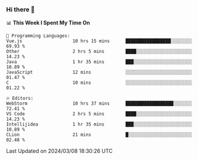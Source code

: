 ### Hi there 👋

<!--
**asdf12303116/asdf12303116** is a ✨ _special_ ✨ repository because its `README.md` (this file) appears on your GitHub profile.

Here are some ideas to get you started:

- 🔭 I’m currently working on ...
- 🌱 I’m currently learning ...
- 👯 I’m looking to collaborate on ...
- 🤔 I’m looking for help with ...
- 💬 Ask me about ...
- 📫 How to reach me: ...
- 😄 Pronouns: ...
- ⚡ Fun fact: ...
-->

<!--START_SECTION:waka-->
📊 **This Week I Spent My Time On** 

```text
💬 Programming Languages: 
Vue.js                   10 hrs 15 mins      █████████████████░░░░░░░░   69.93 % 
Other                    2 hrs 5 mins        ████░░░░░░░░░░░░░░░░░░░░░   14.23 % 
Java                     1 hr 35 mins        ███░░░░░░░░░░░░░░░░░░░░░░   10.89 % 
JavaScript               12 mins             ░░░░░░░░░░░░░░░░░░░░░░░░░   01.47 % 
C                        10 mins             ░░░░░░░░░░░░░░░░░░░░░░░░░   01.22 % 

🔥 Editors: 
WebStorm                 10 hrs 37 mins      ██████████████████░░░░░░░   72.41 % 
VS Code                  2 hrs 5 mins        ████░░░░░░░░░░░░░░░░░░░░░   14.23 % 
Intellijidea             1 hr 35 mins        ███░░░░░░░░░░░░░░░░░░░░░░   10.89 % 
CLion                    21 mins             █░░░░░░░░░░░░░░░░░░░░░░░░   02.48 % 
```


 Last Updated on 2024/03/08 18:30:26 UTC
<!--END_SECTION:waka-->
